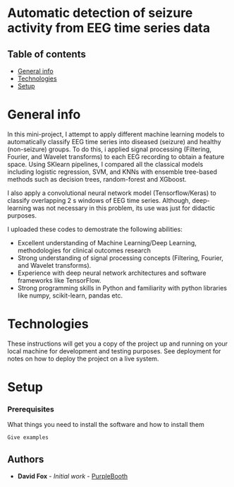 # Automatic detection of seizure activity from EEG time series data

## Table of contents
* [General info](#general-info)
* [Technologies](#technologies)
* [Setup](#setup)



# General info

In this mini-project, I attempt to apply different machine learning models to automatically classify EEG time series into diseased (seizure) and healthy (non-seizure) groups. To do this, i applied signal processing (Filtering, Fourier, and Wavelet transforms) to each EEG recording to obtain a feature space. Using SKlearn pipelines, I compared all the classical models including logistic regression, SVM, and KNNs with ensemble tree-based methods such as decision trees, random-forest and XGboost.

I also apply a convolutional neural network model (Tensorflow/Keras) to classify overlapping 2 s windows of EEG time series. Although, deep-learning was not necessary in this problem, its use was just for didactic purposes.

I uploaded these codes to demostrate the following abilities:

* Excellent understanding of Machine Learning/Deep Learning, methodologies for clinical outcomes research
* Strong understanding of signal processing concepts (Filtering, Fourier, and Wavelet transforms).
* Experience with deep neural network architectures and software frameworks like TensorFlow.
* Strong programming skills in Python and familiarity with python libraries like numpy, scikit-learn, pandas etc.


# Technologies

These instructions will get you a copy of the project up and running on your local machine for development and testing purposes. See deployment for notes on how to deploy the project on a live system.

# Setup

### Prerequisites

What things you need to install the software and how to install them

```
Give examples
```

## Authors

* **David Fox** - *Initial work* - [PurpleBooth](https://github.com/davidfox87)






